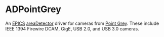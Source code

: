ADPointGrey
===========
An <a href="http://www.aps.anl.gov/epics/">EPICS</a> 
<a href="http://cars.uchicago.edu/software/epics/areaDetector.html">areaDetector</a> 
driver for cameras from <a href="http://www.ptgrey.com">Point Grey</a>.
These include IEEE 1394 Firewire DCAM, GigE, USB 2.0, and USB 3.0 cameras.
